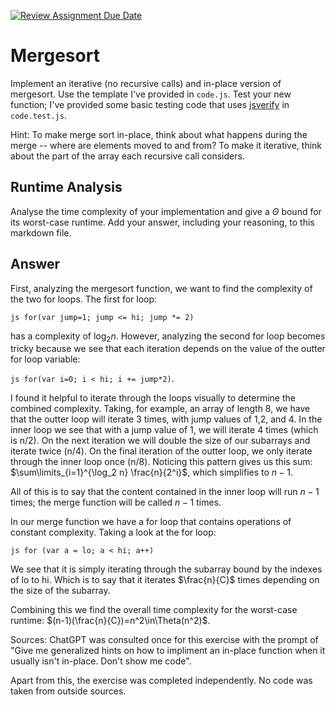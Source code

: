 [![Review Assignment Due Date](https://classroom.github.com/assets/deadline-readme-button-24ddc0f5d75046c5622901739e7c5dd533143b0c8e959d652212380cedb1ea36.svg)](https://classroom.github.com/a/1uurLsu5)
# Mergesort

Implement an iterative (no recursive calls) and in-place version of mergesort.
Use the template I've provided in `code.js`. Test your new function; I've
provided some basic testing code that uses
[jsverify](https://jsverify.github.io/) in `code.test.js`.

Hint: To make merge sort in-place, think about what happens during the merge --
where are elements moved to and from? To make it iterative, think about the
part of the array each recursive call considers.

## Runtime Analysis

Analyse the time complexity of your implementation and give a $\Theta$ bound for
its worst-case runtime. Add your answer, including your reasoning, to this
markdown file.

## Answer
First, analyzing the mergesort function, we want to find the complexity of the two for loops.
The first for loop: 

```js for(var jump=1; jump <= hi; jump *= 2) ``` 

has a complexity of $\log_2 n$.
However, analyzing the second for loop becomes tricky because we see that each iteration depends on the value of the outter for loop variable:

```js for(var i=0; i < hi; i += jump*2)```.

I found it helpful to iterate through the loops visually to determine the combined complexity. Taking, for example, an array of length 8, we have that the outter loop will iterate 3 times, with jump values of 1,2, and 4. In the inner loop we see that with a jump value of 1, we will iterate 4 times (which is n/2). On the next iteration we will double the size of our subarrays and iterate twice (n/4). On the final iteration of the outter loop, we only iterate through the inner loop once (n/8). Noticing this pattern gives us this sum: $\sum\limits_{i=1}^{\log_2 n} \frac{n}{2^i}$, which simplifies to $n-1$.

All of this is to say that the content contained in the inner loop will run $n-1$ times; the merge function will be called $n-1$ times.

In our merge function we have a for loop that contains operations of constant complexity. Taking a look at the for loop:

```js for (var a = lo; a < hi; a++)```

We see that it is simply iterating through the subarray bound by the indexes of lo to hi. Which is to say that it iterates $\frac{n}{C}$ times depending on the size of the subarray. 

Combining this we find the overall time complexity for the worst-case runtime: $(n-1)(\frac{n}{C})=n^2\in\Theta(n^2)$.


Sources:
ChatGPT was consulted once for this exercise with the prompt of "Give me generalized hints on how to impliment an in-place function when it usually isn't in-place. Don't show me code".

Apart from this, the exercise was completed independently. No code was taken from outside sources.
